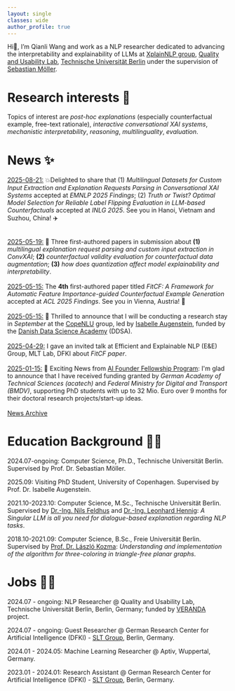 ```yaml
---
layout: single
classes: wide
author_profile: true
---
```


Hi👋, I’m Qianli Wang and work as a NLP researcher dedicated to advancing the interpretability and explainability of LLMs at [XplainNLP group](https://www.tu.berlin/qu/forschung/forschungsgruppen/xplainlp), [Quality and Usability Lab](https://www.tu.berlin/qu), [Technische Universität Berlin](https://www.tu.berlin/) under the supervision of [Sebastian Möller](https://www.tu.berlin/qu/ueber-uns/leitung).

# Research interests 👀
Topics of interest are _post-hoc explanations_ (especially counterfactual example, free-text rationale), _interactive conversational XAI systems_, _mechanistic interpretability_, _reasoning_, _multilinguality_, _evaluation_.  

# News ✨
<u> 2025-08-21:</u> 💥Delighted to share that (1) <i>Multilingual Datasets for Custom Input Extraction and Explanation Requests Parsing in Conversational XAI Systems</i> accepted at <i>EMNLP 2025 Findings</i>; (2) <i>Truth or Twist? Optimal Model Selection for Reliable Label Flipping Evaluation in LLM-based Counterfactuals</i> accepted at <i>INLG 2025</i>. See you in Hanoi, Vietnam and Suzhou, China! ✈️ <br><br>

<u> 2025-05-19:</u> 💫 Three first-authored papers in submission about <b>(1)</b> <i>multilingual explanation request parsing and custom input extraction in ConvXAI</i>; <b>(2)</b> <i>counterfactual validity evaluation for counterfactual data augmentation</i>; <b>(3)</b> <i>how does quantization affect model explainability and interpretability</i>.<br><br>
<u> 2025-05-15:</u> The <b>4th</b> first-authored paper titled <i>FitCF: A Framework for Automatic Feature Importance-guided Counterfactual Example Generation</i> accepted at <i>ACL 2025 Findings</i>. See you in Vienna, Austria! 🍻<br><br>
<u> 2025-05-15:</u> 🚥 Thrilled to announce that I will be conducting a research stay in <i>September</i> at the <a href="https://www.copenlu.com/">CopeNLU</a> group, led by <a href="https://isabelleaugenstein.github.io/">Isabelle Augenstein</a>, funded by the <a href="https://ddsa.dk/">Danish Data Science Academy</a> (DDSA).<br><br>
<u> 2025-04-29:</u> I gave an invited talk at Efficient and Explainable NLP (E&E) Group, MLT Lab, DFKI about <i>FitCF paper</i>. <br><br>
<u> 2025-01-15:</u> 🎉 Exciting News from <a href="https://mission-ki.de/en/ai-founder-fellowship">AI Founder Fellowship Program</a>: I'm glad to announce that I have received funding granted by <i>German Academy of Technical Sciences (acatech)</i> and <i>Federal Ministry for Digital and Transport (BMDV)</i>, supporting PhD students with up to 32 Mio. Euro over 9 months for their doctoral research projects/start-up ideas.<br><br>
[News Archive](old_news.md)


# Education Background 👨‍🎓
2024.07-ongoing: Computer Science, Ph.D., Technische Universität Berlin. Supervised by Prof. Dr. Sebastian Möller.

2025.09: Visiting PhD Student, University of Copenhagen. Supervised by Prof. Dr. Isabelle Augenstein.

2021.10-2023.10: Computer Science, M.Sc., Technische Universität Berlin. Supervised by [Dr.-Ing. Nils Feldhus](https://nfelnlp.github.io/) and [Dr.-Ing. Leonhard Hennig](https://www.dfki.de/web/ueber-uns/mitarbeiter/person/lehe02): _A Singular LLM is all you need for dialogue-based explanation regarding NLP tasks_.

2018.10-2021.09: Computer Science, B.Sc., Freie Universität Berlin. Supervised by [Prof. Dr. László Kozma](https://www.mi.fu-berlin.de/inf/groups/ag-ti/members/professoren/Kozma_Laszlo.html): _Understanding and implementation of the algorithm for three-coloring in triangle-free planar graphs_.

# Jobs 🧑‍💻
2024.07 - ongoing: NLP Researcher @ Quality and Usability Lab, Technische Universität Berlin, Berlin, Germany; funded by [VERANDA](https://njctn.github.io/VERANDA/) project.

2024.07 - ongoing: Guest Researcher @ German Research Center for Artificial Intelligence (DFKI) - [SLT Group](https://www.dfki.de/en/web/research/research-departments/speech-and-language-technology/), Berlin, Germany.

2024.01 - 2024.05: Machine Learning Researcher @ Aptiv, Wuppertal, Germany.

2023.01 - 2024.01: Research Assistant @ German Research Center for Artificial Intelligence (DFKI) - [SLT Group](https://www.dfki.de/en/web/research/research-departments/speech-and-language-technology/), Berlin, Germany.


